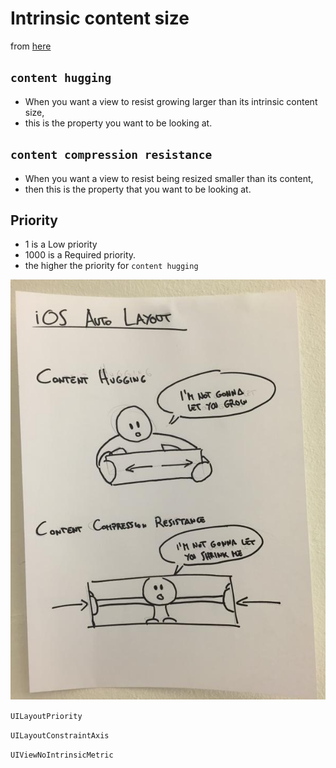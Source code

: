 # Intrinsic content size

from [here](https://krakendev.io/blog/autolayout-magic-like-harry-potter-but-real)

## `content hugging`
* When you want a view to resist growing larger than its intrinsic content size,
* this is the property you want to be looking at.

## `content compression resistance`
* When you want a view to resist being resized smaller than its content,
* then this is the property that you want to be looking at.

## Priority
* 1 is a Low priority
* 1000 is a Required priority.
* the higher the priority for `content hugging`

![img](../images/layout-priority.jpeg)

`UILayoutPriority`

`UILayoutConstraintAxis`

`UIViewNoIntrinsicMetric`
